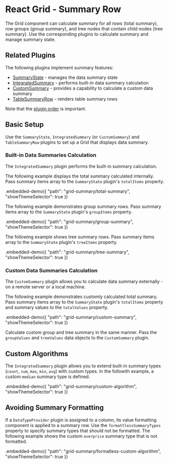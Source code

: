 # React Grid - Summary Row

The Grid component can calculate summary for all rows (total summary), row groups (group summary), and tree nodes that contain child nodes (tree summary). Use the corresponding plugins to calculate summary and manage summary state.

## Related Plugins

The following plugins implement summary features:

- [SummaryState](../reference/summary-state.md) - manages the data summary state
- [IntegratedSummary](../reference/integrated-summary.md) - performs built-in data summary calculation
- [CustomSummary](../reference/custom-summary.md) - provides a capability to calculate a custom data summary
- [TableSummaryRow](../reference/table-summary-row.md) - renders table summary rows

Note that the [plugin order](./plugin-overview.md#plugin-order) is important.

## Basic Setup

Use the `SummaryState`, `IntegratedSummary` (or `CustomSummary`) and `TableSummaryRow` plugins to set up a Grid that displays data summary.

### Built-in Data Summaries Calculation

The `IntegratedSummary` plugin performs the built-in summary calculation.

The following example displays the total summary calculated internally. Pass summary items array to the `SummaryState` plugin's `totalItems` property.

.embedded-demo({ "path": "grid-summary/total-summary", "showThemeSelector": true })

The following example demonstrates group summary rows. Pass summary items array to the `SummaryState` plugin's `groupItems` property.

.embedded-demo({ "path": "grid-summary/group-summary", "showThemeSelector": true })

The following example shows tree summary rows. Pass summary items array to the `SummaryState` plugin's `treeItems` property.

.embedded-demo({ "path": "grid-summary/tree-summary", "showThemeSelector": true })

### Custom Data Summaries Calculation

The `CustomSummary` plugin allows you to calculate data summary externally - on a remote server or a local machine.

The following example demonstrates customly calculated total summary. Pass summary items array to the `SummaryState` plugin's `totalItems` property and summary values to the `totalValues` property.

.embedded-demo({ "path": "grid-summary/custom-summary", "showThemeSelector": true })

Calculate custom group and tree summary in the same manner. Pass the `groupValues` and `treeValues` data objects to the `CustomSummary` plugin.

## Custom Algorithms

The `IntegratedSummary` plugin allows you to extend built-in summary types (`count`, `sum`, `max`, `min`, `avg`) with custom types. In the followith example, a custom `median` summary type is defined.

.embedded-demo({ "path": "grid-summary/custom-algorithm", "showThemeSelector": true })

## Avoiding Summary Formatting

If a `DataTypeProvider` plugin is assigned to a column, its value formatting component is applied to a summary row. Use the `formattlessSummaryTypes` property to specify summary types that should not be formatted. The following example shows the custom `overprice` summary type that is not formatted.

.embedded-demo({ "path": "grid-summary/formatless-custom-algorithm", "showThemeSelector": true })
